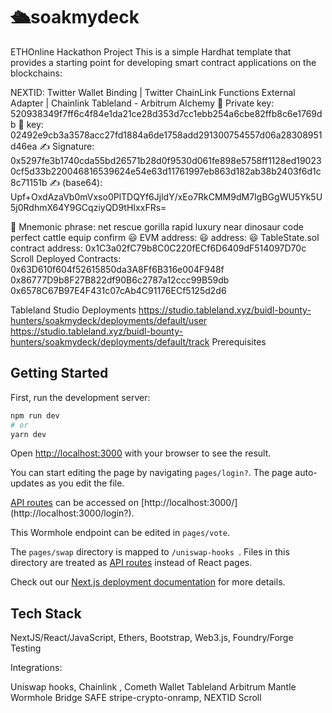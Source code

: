 # 🛳️soakmydeck
ETHOnline Hackathon Project
This is a simple Hardhat template that provides a starting point for developing smart contract applications on the blockchains: 

NEXTID: Twitter Wallet Binding | Twitter ChainLink Functions External Adapter | Chainlink Tableland - Arbitrum Alchemy
🔑 Private key: 520938349f7ff6c4f84e1da21ce28d353d7cc1ebb254a6cbe82ffb8c6e1769db
🔑  key: 02492e9cb3a3578acc27fd1884a6de1758add291300754557d06a28308951d46ea
✍ Signature: 0x5297fe3b1740cda55bd26571b28d0f9530d061fe898e5758ff1128ed190230cf5d33b220046816539624e54e63d11761997eb863d182ab38b2403f6d1c8c71151b
✍ (base64): Upf+OxdAzaVb0mVxso0PlTDQYf6JjldY/xEo7RkCMM9dM7IgBGgWU5Yk5U5j0RdhmX64Y9GCqziyQD9tHIxxFRs=


🔐 Mnemonic phrase: net rescue gorilla rapid luxury near dinosaur code perfect cattle equip confirm
😃 EVM address: 
😃  address: 
😃 TableState.sol contract address: 0x1C3a02fC79b8C0C220fECf6D6409dF514097D70c
Scroll Deployed Contracts: 
0x63D610f604f52615850da3A8Ff6B316e004F948f
0x86777D9b8F27B822df90B6c2787a12ccc99B59db
0x6578C67B97E4F431c07cAb4C91176ECf5125d2d6

Tableland Studio Deployments
https://studio.tableland.xyz/buidl-bounty-hunters/soakmydeck/deployments/default/user
https://studio.tableland.xyz/buidl-bounty-hunters/soakmydeck/deployments/default/track
Prerequisites
## Getting Started

First, run the development server:

```bash
npm run dev
# or
yarn dev
```
Open [http://localhost:3000](http://localhost:3000) with your browser to see the result.

You can start editing the page by navigating  `pages/login?`. The page auto-updates as you edit the file.

[API routes](https://nextjs.org/docs/api-routes/introduction) can be accessed on [http://localhost:3000/]
(http://localhost:3000/login?). 

This Wormhole endpoint can be edited in `pages/vote`.

The `pages/swap` directory is mapped to `/uniswap-hooks `. Files in this directory are treated as [API routes](https://nextjs.org/docs/api-routes/introduction) instead of React pages.

Check out our [Next.js deployment documentation](https://nextjs.org/docs/deployment) for more details.

## Tech Stack

NextJS/React/JavaScript, Ethers, Bootstrap, Web3.js, Foundry/Forge Testing

Integrations: 

Uniswap hooks,
Chainlink ,
Cometh Wallet
Tableland
Arbitrum
Mantle
Wormhole Bridge
SAFE stripe-crypto-onramp,
NEXTID
Scroll
                       
